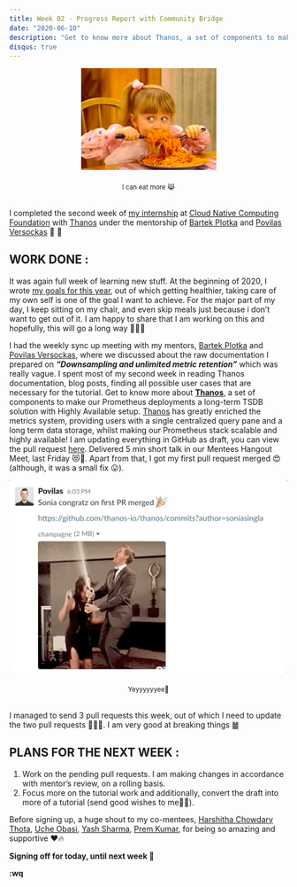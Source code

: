 ```yaml
---
title: Week 02 - Progress Report with Community Bridge
date: "2020-06-10"
description: "Get to know more about Thanos, a set of components to make our Prometheus deployments a long-term TSDB solution with Highly Available setup."
disqus: true
---
```


<p align="center">
  <img width="245" height="184" src="./eat.gif">
</p>
<center><sub>I can eat more 😹</sub></center><br/>

I completed the second week of [my internship](https://soniasingla.com/cncf-intern-with-thanos/) at [Cloud Native Computing Foundation](https://www.cncf.io/) with [Thanos](https://people.communitybridge.org/project/f51284ab-f652-47b1-9819-cd4135e75c00) under the mentorship of [Bartek Plotka](https://www.bwplotka.dev/) and [Povilas Versockas](https://povilasv.me/) 🤗 💜

## WORK DONE :

It was again full week of learning new stuff. At the beginning of 2020, I wrote [my goals for this year](https://soniasingla.com/review-2019-goals-2020/), out of which getting healthier, taking care of my own self is one of the goal I want to achieve. For the major part of my day, I keep sitting on my chair, and even skip meals just because i don’t want to get out of it. I am happy to share that I am working on this and hopefully, this will go a long way 🏃🏻‍♀️

I had the weekly sync up meeting with my mentors, [Bartek Plotka](https://www.bwplotka.dev/) and [Povilas Versockas](https://povilasv.me/), where we discussed about the raw documentation I prepared on <i>**“Downsampling and unlimited metric retention”**</i> which was really vague. I spent most of my second week in reading Thanos documentation, blog posts, finding all possible user cases that are necessary for the tutorial. Get to know more about **[Thanos](https://thanos.io/)**, a set of components to make our Prometheus deployments a long-term TSDB solution with Highly Available setup. [Thanos](https://thanos.io/) has greatly enriched the metrics system, providing users with a single centralized query pane and a long term data storage, whilst making our Prometheus stack scalable and highly available! I am updating everything in GitHub as draft, you can view the pull request [here](https://github.com/thanos-io/thanos/pull/2757). Delivered 5 min short talk in our Mentees Hangout Meet, last Friday 😻💙. Apart from that, I got my first pull request merged 😍 (although, it was a small fix 😛).

<p align="center">
  <img src="./party.gif">
</p>
<center><sub>Yeyyyyyyee🎉</sub></center><br/>

I managed to send 3 pull requests this week, out of which I need to update the two pull requests 👩🏻‍💻. I am very good at breaking things ䷪

## PLANS FOR THE NEXT WEEK :

1. Work on the pending pull requests. I am making changes in accordance with mentor’s review, on a rolling basis.
2. Focus more on the tutorial work and additionally, convert the draft into more of a tutorial (send good wishes to me🤞🏻).

Before signing up, a huge shout to my co-mentees, [Harshitha Chowdary Thota](https://twitter.com/ThotaHarshitha), [Uche Obasi](https://twitter.com/Thisisobate), [Yash Sharma](https://twitter.com/yashrsharma44), [Prem Kumar](https://twitter.com/prmsrswt), for being so amazing and supportive ❤️🔥

**Signing off for today, until next week 👻**

**:wq**